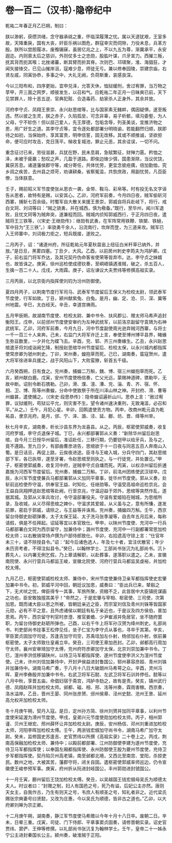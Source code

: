 # 卷一百二（汉书）·隐帝纪中

乾祐二年春正月乙巳朔，制曰：

朕以渺躬，获缵洪绪，念守器承祧之重，怀临深履薄之忧。属以天道犹艰，王室多故，天降重戾，国有大丧，奸臣乐祸以图危，群寇幸灾而伺隙，力役未息，兵革方殷。朕所以尝胆履冰，废飧辍寐，虽居亿兆之上，不以九五为尊，渐冀承平，永安遐迩。内则禀太后之慈训，外则仗多士之忠勋，股肱叶谋，爪牙宣力。西摧三叛，抚其背而扼其喉；北挫诸蕃，断其臂而折其脊。次则巴、邛啸聚，淮、海猖狂，才闻矢接锋交，已见山摧岸沮，寇难少息，师徒无亏。兼以修奉园陵，崇建宗庙，右贤左戚，同寅协恭，多事之中，大礼无阙，负荷斯重，哀感良深。

今以三阳布和，四序更始，宜申兑泽，允答天休，恤狱缓刑，舍过宥罪，当万物之莩甲，开三面之网罗，顺彼发生，以召和气。应乾祐二年正月一日昧爽已前，天下见禁罪人，除十恶五逆、官典犯赃、合造毒药、劫家杀人正身外，其余并放。

河府李守贞、凤翔王景崇、永兴赵思绾等，比与国家素无雠衅，偶因疑惧，遂至叛违。然以彼之生灵，朕之赤子，久陷孤垒，可念非辜，易子析骸，填沟委壑，为人父母，宁不轸伤！但以屈己爱人，先王厚德，包垢含辱，列圣美谈，宜推济物之恩，用广好生之道。其李守贞等，宜令逐处都部署分明晓谕，若能翻然归顺，朕即待之如初，当保始终，享其富贵，明申信誓，固无改移。其或不顺推诚，坚欲拒命，便可应时攻击，克日荡平。候收复城池，罪止元恶，其余诖误，一切不问。

重念征讨已来，劳役滋甚，兵犹在野，民未息肩，急赋繁征，财殚力匮。矜恤之泽，未被于疲羸；愁叹之声，几盈于道路。即俟边锋少弭，国患渐除，当议优饶，冀获苏息。诸道藩侯郡守等，咸分寄任，共体忧劳，更宜念彼疮痍，倍加勤恤，究乡闾之疾苦，去州县之烦苛，劝课耕桑，省察冤滥，共恢庶政，用副忧劳。凡百臣僚，当体朕意。

壬子，赐前昭义军节度使张从恩衣一袭，金带、鞍马、彩帛等。时有投无名文字诬告从恩者，故特有是赐，以安其心。乙卯，河府军前奏，今月四日夜，贼军偷斫河西寨，捕斩七百余级。时蜀军自大散关来援王景崇，郭威自将兵赴岐下，将行，戒白文珂、刘词等曰：“贼之骁勇，并在城西，慎为儆备。”既行，至华州，闻川军退败，且忧文珂等为贼奔突，遂兼程而回。贼城内侦知郭威西行，于正月四日夜，遣贼将王三铁等，（《宋史·王继勋传》：继勋有武勇，在军阵常用铁鞭、铁槊、铁檛，军中目为“王三铁”。）率骁勇千余人，沿流南行，坎岸而登，为三道来攻。贼军已入王师寨中，刘词极力拒之，短兵既接，遂败之。

二月丙子，诏：“诸道州府，所征乾祐元年夏秋苗亩上纽征白米秆草已纳外，并放。”是日旦，黑雾四塞。丁丑夕，大风。乙酉，以前房州刺史李筠夫为鸿胪卿。戊子，前右监门将军乔达，及其兄契丹伪命客省使荣等皆弃市。达，李守贞之妹婿也，故皆诛之。庚寅，徐州巡检使成德钦奏，至峒峿镇遇淮贼，破之，杀五百人，生擒一百二十人。戊戌，大雨霖。庚子，诏左谏议大夫贾纬等修撰高祖实录。

三月丙辰，以北京衙内指挥使刘钧为汾州防御使。

夏四月丙子，以荆南节度行军司马、武泰军节度留后王保义为检校太尉，领武泰军节度使，行军如故。丁丑，颍州献紫兔、白兔。是月，幽、定、沧、贝、深、冀等州地震。辛巳，太白经天。辛丑，幸道宫祷雨。

五月甲辰朔，故湖南节度使、检校太尉、兼中书令、扶风郡公、赠太师马希声追封衡阳王。戊申，以前邠州节度使安审约为左神武统军，以前洛京副留守袁鳷为右神武统军。乙卯，河府军前奏，今月九日，河中节度副使周光逊弃贼河西寨，与将士一千一百三十人来奔。己未，右监门大将军许迁上言，奉使至博州博平县界，睹蝝生弥亘数里，一夕并化为蝶飞去。辛酉，兖、郓、齐三州奏蝝生。乙丑，永兴赵思绾遣牙将刘成诣阙乞降，制授赵思绾华州节度留后、检校太保，以永兴城内都指挥使常彦卿为虢州刺史。丁卯，宋州奏，蝗抱草而死。己巳，湖南奏，蛮寇贺州，遣大将军徐进率兵援之，战于风阳山下，大败蛮獠，斩首五千级。

六月癸酉朔，日有食之。兖州奏，捕蝗二万斛，魏、博、宿三州蝗抱草而死。乙亥，颍州献白鹿。戊寅，安州节度使杨信奏，亡父光远，蒙赐神道碑，镌勒毕，无故中断。诏别令断石镌勒。己卯，滑、濮、澶、漕、兖、淄、青、齐、宿、怀、相、卫、博、陈等州奏蝗，分命中使致祭于所在川泽山林之神。开封府、滑、曹等州蝗甚，遣使捕之。（《宋史·段思恭传》：隐帝蝗诏遍祈山川。思恭上言：“赦过宥罪，议狱缓刑，苟狱讼平允，则灾害不生。望令诸州速决重刑，无致淹滥，必召和平。”从之。）壬午，月犯心星。辛卯，回鹘遣使贡方物。丙申，改商州乾元县为乾祐县，隶京兆府。是月，邠、宁、泽、潞、泾、延、鄜、坊、晋、绛等州旱。

秋七月辛亥，湖南奏，析长沙县东界为龙喜县。从之。丙辰，枢密使郭威奏，收复河府罗城，李守贞退保子城。丁巳，永兴都部署郭从义奏：“新除华州留后赵思绾，自今月三日授华州留后，准诏赴任，三移行期，仍要铠甲以给牙兵，及与之，竟不遵路。至九日夕，有部曲曹彦进告，思绾欲于十一日夜与同恶五百人奔南山入蜀。是日诘旦，再促上路，云俟夜进途。臣寻与王峻入城，分兵守四门，其赵思绾部下军，各已执带，遂至牙署，令赵思绾至则执之，与一行徒党，并处置讫。”甲子，枢密使郭威奏，收复河中府，逆贼李守贞自燔而死。丙寅，以权凉州留后折逋嘉施为河西军节度留后。兖州奏，捕蝗二万斛。丁卯，前洺州团练使武汉球卒。戊辰，永兴军节度使兼兵马都部署郭从义加同平章事，徙华州节度使。郭从义奏，处斩前巡检使乔守温，供奉官王益、时知化、任继勋等。守温受高祖命巡检京兆，会王益自凤翔押送赵思绾等赴阙，行至京兆，守温迎益于郊外，思绾等突然作乱，遂据其城。及郭从义率兵攻讨，令守温部署役夫。守温有爱姬陷在贼城，为思绾所录，及收城，从义尽得思绾之婢仆，守温求其爱姬，从义虽与之，意有所慊，遂发前罪，密启于郭威，请除之，与王益等并诛焉。兖州奏，捕蝗四万斛。壬午，西京留台侍御史赵砺弹奏，太子太保王延、太子洗马张季凝等，自去年五月后来，每称请假，俱是不任拜起。诏延等宜以本官致仕。甲申，以陕州节度使、充河中一行兵马都部署白文珂为西京留守，加兼侍中；潞州节度使、充河中一行副都署常思加检校太师；以右散骑常侍卢撰为户部侍郎致仕。辛卯，右拾遗高守琼上言：“仕官年未三十，请不除授县令。”诏：“起今后诸色选人，年及七十者，宜注优散官；年少未历资考者，不得注拟县令。”癸巳，以翰林学士、工部尚书张沆为礼部尚书。沆卜葬先人，以内署无例乞假，乃上章请解职，以赴葬事，遂落职以遣之。乙未，宣徽南院使、永兴行营兵马都监王峻，宣徽北院使、河府行营兵马都监吴虔裕，并加检校太傅。

九月乙巳，枢密使郭威检校太师、兼侍中，宋州节度使兼侍卫亲军都指挥使史宏肇加兼中书令。初，郭威平河中回，朝廷议加恩，威奏曰：“臣出兵已来，辇毂之下，无犬吠之忧，俾臣得专一其事，军旅所聚，资粮不乏，此皆居中大臣镇抚谋画之功也，臣安敢独擅其美乎！”帝然之，于是宏肇与宰相、枢密使、三司使，次第加恩。既而诸大臣以恩之所被，皆朝廷亲近之臣，而宗室刘信及青州刘铢等皆国家元勋，必有不平之意，且外虑诸侯以朝廷有私于亲近也，于是议及四方侯伯，普加恩焉。丙午，西京留守判官时彦澄、推官姜蟾、少尹崔淑并免居官，坐不随府罢职，为留台侍御史赵砺所弹也。己酉，以右千牛上将军孙汉赟为绛州刺史。礼部尚书、判吏部尚书铨事王松停见任，坐子仁宝为李守贞从事也，寻卒于其第。辛亥，宰臣窦贞固加守司徒，苏逢吉加守司空，苏禹珪加左仆射，杨邠加右仆射，依前兼枢密使。太子太师致仕皇甫立卒。癸丑，三司使王章加邑封。乙卯，邺都高行周加守太师，襄州安审琦加守太傅，兖州府符彦卿加守太保，北京刘崇加兼中书令。丁巳，澶州李洪信移镇陕州，以侍卫马军都指挥使、遂州节度使李洪义为澶州节度使。己未，许州刘信加兼侍中，开封尹侯益进封鲁国公，郓州慕容彦超、青州刘铢并加兼侍中。湖南马希广奏，于八月十八日大破朗州马希萼之众。辛酉，灵州冯晖、夏州李彝殷并加兼中书令。右武卫将军石懿、左武卫将军石训并停任。懿等以八月中秋，享晋五庙，命倡妇宿于斋宫，鸿胪寺劾之，故有是责。癸亥，镇州武行德、凤翔赵晖并加检校太师。邺都、磁、相、邢、洺等州奏，霖雨害稼。西京奏，洛水溢岸。乙丑，晋州王晏、同州张彦赟、邠州侯章、泾州史懿、沧州王景、延州高允权并加检校太师。

冬十月庚午朔，契丹入寇。是日，定州孙方简、徐州刘赟并加同平章事，以利州节度使宋延渥为滑州节度使。甲戌，皇弟兴元节度使勋加检校太师。丙子，相州郭谨、贝州王继宏、邢州薛怀让并加检校太尉。庚辰，安州杨信、邓州刘重进加检校太师，河阳李晖加检校太傅。壬午，两浙钱宏俶加守尚书令，湖南马希广加守太尉。癸未，监修国史苏逢吉、史官贾纬以所撰《高祖实录》二十卷上之。丙戌，荆南高保融加检校太师、兼侍中；以殿前都部署、江州防御使李建为遂州节度使，充侍卫马军都指挥使；以奉国左厢都指挥使、永州防御使王殷为夔州节度使，充侍卫步军都指挥使。契丹陷贝州高老镇，南至邺都北境，又西北至南宫、堂阳，杀掠吏民。数州之地，大被其苦，藩郡守将，闭关自固。遣枢密使郭威率师巡边，仍令宣徽使王峻参预军事。庚寅，府州折从阮进封岐国公，丰州郭勋进封虢国公。

十一月壬寅，鄜州留后王饶加检校太傅。癸丑，以吴越国王钱宏俶母吴氏为顺德太夫人。时议者曰：“封赠之制，妇人有国邑之号，死乃有谥，后妃公主亦然。唐则天女主，自我作古，乃生有则天之号，韦庶人有顺圣之号，知礼者非之。近代梁氏赐张宗奭妻号曰贤懿，又改为庄惠，今以吴氏为顺德，皆非古之道也。”乙卯，以大府卿刘皞为宗正卿。

十二月庚午朔，湖南奏，静江军节度使马希赡以今年十月十八日卒。废朝二日。辛未，日晕三重。戊寅，司徒、门下侍郎、平章事窦贞固奏，请修晋朝实录。诏史官贾纬、窦俨、王伸等修撰。以礼部尚书张沆复为翰林学士。壬午，皇帝二十一姊永宁公主进封秦国长公主。颍州奏，破淮贼于正阳。
